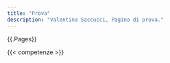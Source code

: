 ```yaml
---
title: "Prova"
description: "Valentina Saccucci, Pagina di prova."
---
```

{{.Pages}}

{{< competenze >}}
